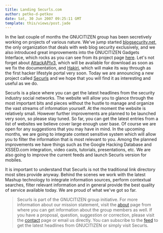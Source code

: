 ```yaml
---
title: Landing Securls.com
author: petko-d-petkov
date: Sat, 30 Jun 2007 09:25:11 GMT
template: this/views/post.jade
---
```


In the last couple of months the GNUCITIZEN group has been secretively working on projects of various nature. We've jump started [blogsecurity.net](http://www.blogsecurity.net), the only organization that deals with web blog security exclusively, and we also introduced great improvements into the GNUCITIZEN Gadgets Interface, which rocks as you can see from its project page [here](/blog/gadgets). Let's not forget about [AttackAPIv3](/blog/attackapi), which will be available for download as soon as we fix  the documentation, and [Hakiri](http://www.hakiri.com), which will make its way through as the first hacker lifestyle portal very soon. Today we are announcing a new project called [Securls](http://www.securls.com) and we hope that you will find it as interesting and useful as we do.

Securls is a place where you can get the latest headlines from the security industry social networks. The website will allow you to glance through the most important bits and pieces without the hustle to manage and organize the vast streams of information yourself. At the moment the website is relatively small. However further improvements are planned to be launched very soon, so please stay tuned. So far, you can get the latest entries from a list of websites we believe cover large enough user base. Of course we are open for any suggestions that you may have in mind. In the upcoming months, we are going to integrate context sensitive system which will allow you to filter the information that is most relevant to you. Among the planned improvements we have things such as the Google Hacking Database and XSSED.com integration, video casts, tutorials, presentations, etc. We are also going to improve the current feeds and launch Securls version for mobiles.

It is important to understand that Securls is not the traditional link directory most sites provide anyway. Behind the scenes we work with the latest Mashup technology to integrate information sources, perform contextual searches, filter relevant information and in general provide the best quality of service available today. We are proud of what we've got so far.

> Securls is part of the GNUCITIZEN group initiative. For more information about our mission statement, visit the [about](http://www.gnucitizen.org/about) page from where you can get information about the group members as well. If you have a proposal, question, suggestion or correction, please visit the [contact](http://www.gnucitizen.org/contact) page or email us directly. You can subscribe to the [feed](http://www.gnucitizen.org/feed) to get the latest headlines from GNUCITIZEN or simply visit Securls.
